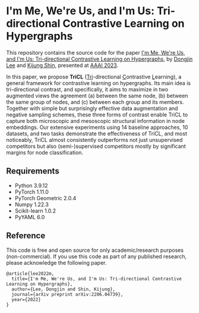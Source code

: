 # I'm Me, We're Us, and I'm Us: Tri-directional Contrastive Learning on Hypergraphs
This repository contains the source code for the paper [I'm Me, We're Us, and I'm Us: Tri-directional Contrastive Learning on Hypergraphs](https://arxiv.org/abs/2206.04739), by [Dongjin Lee](https://github.com/wooner49) and [Kijung Shin](https://kijungs.github.io/), presented at [AAAI 2023](https://aaai.org/Conferences/AAAI-23/).

In this paper, we propose **TriCL** (<ins>Tri</ins>-directional <ins>C</ins>ontrastive <ins>L</ins>earning), a general framework for contrastive learning on hypergraphs.
Its main idea is tri-directional contrast, and specifically, it aims to maximize in two augmented views the agreement (a) between the same node, (b) between the same group of nodes, and (c) between each group and its members. 
Together with simple but surprisingly effective data augmentation and negative sampling schemes, these three forms of contrast enable TriCL to capture both microscopic and mesoscopic structural information in node embeddings.
Our extensive experiments using 14 baseline approaches, 10 datasets, and two tasks demonstrate the effectiveness of TriCL, and most noticeably, TriCL almost consistently outperforms not just unsupervised competitors but also (semi-)supervised competitors mostly by significant margins for node classification. 

## Requirements
- Python 3.9.12
- PyTorch 1.11.0
- PyTorch Geometric 2.0.4
- Numpy 1.22.3
- Scikit-learn 1.0.2
- PyYAML 6.0 


## Reference
This code is free and open source for only academic/research purposes (non-commercial).
If you use this code as part of any published research, please acknowledge the following paper.
```
@article{lee2022m,
  title={I'm Me, We're Us, and I'm Us: Tri-directional Contrastive Learning on Hypergraphs},
  author={Lee, Dongjin and Shin, Kijung},
  journal={arXiv preprint arXiv:2206.04739},
  year={2022}
}
```
